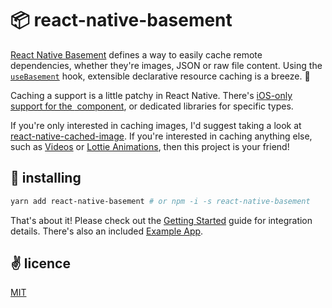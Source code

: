 # 📦 react-native-basement
[React Native Basement](https://github.com/cawfree/react-native-basement) defines a way to easily cache remote dependencies, whether they're images, JSON or raw file content. Using the [`useBasement`](https://github.com/cawfree/react-native-basement/blob/161ac2ee4beee0ac66edb9fc0c54836e16ccbb2a/src/index.js#L54) hook, extensible declarative resource caching is a breeze. 🌊

Caching a support is a little patchy in React Native. There's [iOS-only support for the <Image /> component](), or dedicated libraries for specific types.

If you're only interested in caching images, I'd suggest taking a look at [react-native-cached-image](https://github.com/kfiroo/react-native-cached-image). If you're interested in caching anything else, such as [Videos](https://github.com/react-native-community/react-native-video) or [Lottie Animations](https://github.com/react-native-community/lottie-react-native), then this project is your friend!

## 🚀 installing

```bash
yarn add react-native-basement # or npm -i -s react-native-basement
```

That's about it! Please check out the [Getting Started](./docs/GETTING-STARTED.md) guide for integration details. There's also an included [Example App](./example/App.js).

## ✌️ licence
[MIT](./LICENSE.md)
